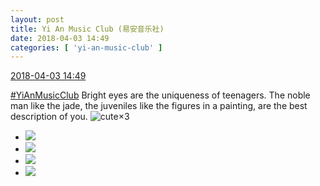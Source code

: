 ```yaml
---
layout: post
title: Yi An Music Club (易安音乐社)
date: 2018-04-03 14:49
categories: [ 'yi-an-music-club' ]
---
```


<div class="weibo-info">
  <a href="https://weibo.com/6094546964/Ganpagf78">2018-04-03 14:49</a>
</div>

[#YiAnMusicClub](https://weibo.com/p/100808beae2e3e05b17b64f63ebedca39f19b2/super_index) Bright eyes are the uniqueness of teenagers. The noble man like the jade, the juveniles like the figures in a painting, are the best description of you. ![cute](https://img.t.sinajs.cn/t4/appstyle/expression/ext/normal/14/tza_org.gif)×3

<!-- more -->

<ul class="weibo-pic-list-2">
  <li class="weibo-pic">
    <a href="https://wx4.sinaimg.cn/mw690/006Es64Aly1fpzh1e2i9gj32hb2hbx6s.jpg"><img src="https://wx4.sinaimg.cn/thumb150/006Es64Aly1fpzh1e2i9gj32hb2hbx6s.jpg"/></a>
  </li>
  <li class="weibo-pic">
    <a href="https://wx2.sinaimg.cn/mw690/006Es64Aly1fpzh1arlgnj32hb2hbe83.jpg"><img src="https://wx2.sinaimg.cn/thumb150/006Es64Aly1fpzh1arlgnj32hb2hbe83.jpg"/></a>
  </li>
  <li class="weibo-pic">
    <a href="https://wx3.sinaimg.cn/mw690/006Es64Aly1fpzh1ggiewj32hb2hbqv6.jpg"><img src="https://wx3.sinaimg.cn/thumb150/006Es64Aly1fpzh1ggiewj32hb2hbqv6.jpg"/></a>
  </li>
  <li class="weibo-pic">
    <a href="https://wx1.sinaimg.cn/mw690/006Es64Aly1fpzh1hxne4j32hb2hb7wi.jpg"><img src="https://wx1.sinaimg.cn/thumb150/006Es64Aly1fpzh1hxne4j32hb2hb7wi.jpg"/></a>
  </li>
</ul>
